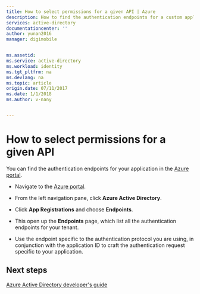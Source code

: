 ```yaml
---
title: How to select permissions for a given API | Azure
description: How to find the authentication endpoints for a custom application you are developing or registering with Azure AD.
services: active-directory
documentationcenter: ''
author: yunan2016
manager: digimobile


ms.assetid: 
ms.service: active-directory
ms.workload: identity
ms.tgt_pltfrm: na
ms.devlang: na
ms.topic: article
origin.date: 07/11/2017
ms.date: 1/1/2018
ms.author: v-nany


---
```


# How to select permissions for a given API

You can find the authentication endpoints for your application in the [Azure portal](https://portal.azure.cn).

-   Navigate to the [Azure portal](https://portal.azure.cn).

-   From the left navigation pane, click **Azure Active Directory**.

-   Click **App Registrations** and choose **Endpoints**.

-   This open up the **Endpoints** page, which list all the authentication endpoints for your tenant.

-   Use the endpoint specific to the authentication protocol you are using, in conjunction with the application ID to craft the authentication request specific to your application.

## Next steps
[Azure Active Directory developer's guide](./develop/active-directory-developers-guide#authentication-and-authorization-protocols)
